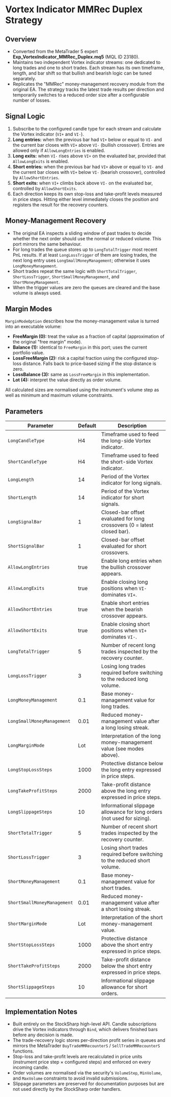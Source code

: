 # Vortex Indicator MMRec Duplex Strategy

## Overview
- Converted from the MetaTrader 5 expert **Exp_VortexIndicator_MMRec_Duplex.mq5** (MQL ID 23180).
- Maintains two independent Vortex indicator streams: one dedicated to long trades and one to short trades. Each stream has its own timeframe, length, and bar shift so that bullish and bearish logic can be tuned separately.
- Replicates the "MMRec" money-management recovery module from the original EA. The strategy tracks the latest trade results per direction and temporarily switches to a reduced order size after a configurable number of losses.

## Signal Logic
1. Subscribe to the configured candle type for each stream and calculate the Vortex indicator (`VI+` and `VI-`).
2. **Long entries:** when the previous bar had `VI+` below or equal to `VI-` and the current bar closes with `VI+` above `VI-` (bullish crossover). Entries are allowed only if `AllowLongEntries` is enabled.
3. **Long exits:** when `VI-` rises above `VI+` on the evaluated bar, provided that `AllowLongExits` is enabled.
4. **Short entries:** when the previous bar had `VI+` above or equal to `VI-` and the current bar closes with `VI+` below `VI-` (bearish crossover), controlled by `AllowShortEntries`.
5. **Short exits:** when `VI+` climbs back above `VI-` on the evaluated bar, controlled by `AllowShortExits`.
6. Each direction keeps its own stop-loss and take-profit levels measured in price steps. Hitting either level immediately closes the position and registers the result for the recovery counters.

## Money-Management Recovery
- The original EA inspects a sliding window of past trades to decide whether the next order should use the normal or reduced volume. This port mirrors the same behaviour.
- For long trades the queue stores up to `LongTotalTrigger` most recent PnL results. If at least `LongLossTrigger` of them are losing trades, the next long entry uses `LongSmallMoneyManagement`; otherwise it uses `LongMoneyManagement`.
- Short trades repeat the same logic with `ShortTotalTrigger`, `ShortLossTrigger`, `ShortSmallMoneyManagement`, and `ShortMoneyManagement`.
- When the trigger values are zero the queues are cleared and the base volume is always used.

## Margin Modes
`MarginModeOption` describes how the money-management value is turned into an executable volume:
- **FreeMargin (0):** treat the value as a fraction of capital (approximation of the original "free margin" mode).
- **Balance (1):** identical to `FreeMargin` in this port; uses the current portfolio value.
- **LossFreeMargin (2):** risk a capital fraction using the configured stop-loss distance. Falls back to price-based sizing if the stop distance is zero.
- **LossBalance (3):** same as `LossFreeMargin` in this implementation.
- **Lot (4):** interpret the value directly as order volume.

All calculated sizes are normalised using the instrument's volume step as well as minimum and maximum volume constraints.

## Parameters
| Parameter | Default | Description |
| --- | --- | --- |
| `LongCandleType` | H4 | Timeframe used to feed the long-side Vortex indicator. |
| `ShortCandleType` | H4 | Timeframe used to feed the short-side Vortex indicator. |
| `LongLength` | 14 | Period of the Vortex indicator for long signals. |
| `ShortLength` | 14 | Period of the Vortex indicator for short signals. |
| `LongSignalBar` | 1 | Closed-bar offset evaluated for long crossovers (0 = latest closed bar). |
| `ShortSignalBar` | 1 | Closed-bar offset evaluated for short crossovers. |
| `AllowLongEntries` | true | Enable long entries when the bullish crossover appears. |
| `AllowLongExits` | true | Enable closing long positions when `VI-` dominates `VI+`. |
| `AllowShortEntries` | true | Enable short entries when the bearish crossover appears. |
| `AllowShortExits` | true | Enable closing short positions when `VI+` dominates `VI-`. |
| `LongTotalTrigger` | 5 | Number of recent long trades inspected by the recovery counter. |
| `LongLossTrigger` | 3 | Losing long trades required before switching to the reduced long volume. |
| `LongMoneyManagement` | 0.1 | Base money-management value for long trades. |
| `LongSmallMoneyManagement` | 0.01 | Reduced money-management value after a long losing streak. |
| `LongMarginMode` | Lot | Interpretation of the long money-management value (see modes above). |
| `LongStopLossSteps` | 1000 | Protective distance below the long entry expressed in price steps. |
| `LongTakeProfitSteps` | 2000 | Take-profit distance above the long entry expressed in price steps. |
| `LongSlippageSteps` | 10 | Informational slippage allowance for long orders (not used for sizing). |
| `ShortTotalTrigger` | 5 | Number of recent short trades inspected by the recovery counter. |
| `ShortLossTrigger` | 3 | Losing short trades required before switching to the reduced short volume. |
| `ShortMoneyManagement` | 0.1 | Base money-management value for short trades. |
| `ShortSmallMoneyManagement` | 0.01 | Reduced money-management value after a short losing streak. |
| `ShortMarginMode` | Lot | Interpretation of the short money-management value. |
| `ShortStopLossSteps` | 1000 | Protective distance above the short entry expressed in price steps. |
| `ShortTakeProfitSteps` | 2000 | Take-profit distance below the short entry expressed in price steps. |
| `ShortSlippageSteps` | 10 | Informational slippage allowance for short orders. |

## Implementation Notes
- Built entirely on the StockSharp high-level API. Candle subscriptions drive the Vortex indicators through `Bind`, which delivers finished bars before any decision is made.
- The trade-recovery logic stores per-direction profit series in queues and mirrors the MetaTrader `BuyTradeMMRecounterS` / `SellTradeMMRecounterS` functions.
- Stop-loss and take-profit levels are recalculated in price units (instrument price step × configured steps) and enforced on every incoming candle.
- Order volumes are normalised via the security's `VolumeStep`, `MinVolume`, and `MaxVolume` constraints to avoid invalid submissions.
- Slippage parameters are preserved for documentation purposes but are not used directly by the StockSharp order handlers.
